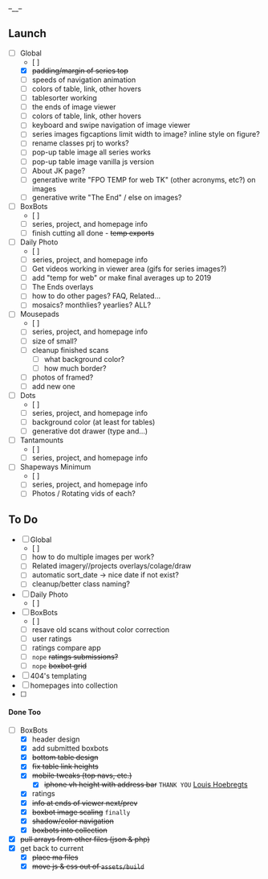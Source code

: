 –\_\_–

## Launch
- [ ] Global
	- [ ]
	- [x] ~~padding/margin of series top~~
	- [ ] speeds of navigation animation
	- [ ] colors of table, link, other hovers
	- [ ] tablesorter working
	- [ ] the ends of image viewer
	- [ ] colors of table, link, other hovers
	- [ ] keyboard and swipe navigation of image viewer
	- [ ] series images figcaptions limit width to image? inline style on figure?
	- [ ] rename classes prj to works?
	- [ ] pop-up table image all series works
	- [ ] pop-up table image vanilla js version
	- [ ] About JK page?
	- [ ] generative write "FPO TEMP for web TK" (other acronyms, etc?) on images
	- [ ] generative write "The End" / else on images?
- [ ] BoxBots
	- [ ]
	- [ ] series, project, and homepage info
	- [ ] finish cutting all done - ~~temp exports~~
- [ ] Daily Photo
	- [ ]
	- [ ] series, project, and homepage info
	- [ ] Get videos working in viewer area (gifs for series images?)
	- [ ] add "temp for web" or make final averages up to 2019
	- [ ] The Ends overlays
	- [ ] how to do other pages? FAQ, Related...
	- [ ] mosaics? monthlies? yearlies? ALL?
- [ ] Mousepads
	- [ ]
	- [ ] series, project, and homepage info
	- [ ] size of small?
	- [ ] cleanup finished scans
		- [ ] what background color?
		- [ ] how much border?
	- [ ] photos of framed?
	- [ ] add new one
- [ ] Dots
	- [ ]
	- [ ] series, project, and homepage info
	- [ ] background color (at least for tables)
	- [ ] generative dot drawer (type and...)

- [ ] Tantamounts
	- [ ]
	- [ ] series, project, and homepage info
- [ ] Shapeways Minimum
	- [ ]
	- [ ] series, project, and homepage info
	- [ ] Photos / Rotating vids of each?

## To Do
- [ ] Global
	- [ ]
	- [ ] how to do multiple images per work?
	- [ ] Related imagery//projects overlays/colage/draw
	- [ ] automatic sort_date -> nice date if not exist?
	- [ ] cleanup/better class naming?
- [ ] Daily Photo
	- [ ]
- [ ] BoxBots
	- [ ]
	- [ ] resave old scans without color correction
	- [ ] user ratings
	- [ ] ratings compare app
	- [ ] `nope` ~~ratings submissions?~~
	- [ ] `nope` ~~boxbot grid~~
- [ ] 404's templating
- [ ] homepages into collection
- [ ]

#### Done Too
- [ ] BoxBots
	- [x] header design
	- [x] add submitted boxbots
	- [x] ~~bottom table design~~
	- [x] ~~fix table link heights~~
	- [x] ~~mobile tweaks (top navs, etc.)~~
		- [x] ~~iphone vh height with address bar~~ `THANK YOU` [Louis Hoebregts](https://css-tricks.com/the-trick-to-viewport-units-on-mobile/)
	- [x] ratings
	- [x] ~~info at ends of viewer next/prev~~
	- [x] ~~boxbot image scaling~~ `finally`
	- [x] ~~shadow/color navigation~~
	- [x] ~~boxbots into collection~~
- [x] ~~pull arrays from other files (json & php)~~
- [x] get back to current
	- [x] ~~place ma files~~
	- [x] ~~move js & css out of `assets/build`~~
